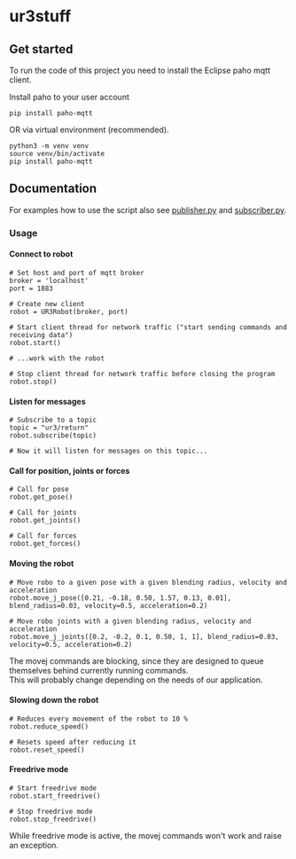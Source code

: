 # ur3stuff

## Get started

To run the code of this project you need to install the Eclipse paho mqtt client.

Install paho to your user account

```pip install paho-mqtt```

OR via virtual environment (recommended).

```
python3 -m venv venv
source venv/bin/activate
pip install paho-mqtt
```

## Documentation

For examples how to use the script also see [publisher.py](https://github.com/chThie/ur3stuff/blob/main/publisher.py)
and [subscriber.py](https://github.com/chThie/ur3stuff/blob/main/subscriber.py).

### Usage

#### Connect to robot

```
# Set host and port of mqtt broker
broker = 'localhost'
port = 1883

# Create new client
robot = UR3Robot(broker, port)

# Start client thread for network traffic ("start sending commands and receiving data")
robot.start()

# ...work with the robot

# Stop client thread for network traffic before closing the program
robot.stop()
```

#### Listen for messages

```
# Subscribe to a topic
topic = "ur3/return"
robot.subscribe(topic)

# Now it will listen for messages on this topic...
```

#### Call for position, joints or forces

```
# Call for pose
robot.get_pose()

# Call for joints
robot.get_joints()

# Call for forces
robot.get_forces()
```

#### Moving the robot

```
# Move robo to a given pose with a given blending radius, velocity and acceleration
robot.move_j_pose([0.21, -0.18, 0.50, 1.57, 0.13, 0.01], blend_radius=0.03, velocity=0.5, acceleration=0.2)

# Move robo joints with a given blending radius, velocity and acceleration
robot.move_j_joints([0.2, -0.2, 0.1, 0.50, 1, 1], blend_radius=0.03, velocity=0.5, acceleration=0.2)
```

The movej commands are blocking, since they are designed to queue themselves behind currently running commands.  
This will probably change depending on the needs of our application.

#### Slowing down the robot

```
# Reduces every movement of the robot to 10 %
robot.reduce_speed()

# Resets speed after reducing it
robot.reset_speed()
```

#### Freedrive mode

```
# Start freedrive mode
robot.start_freedrive()

# Stop freedrive mode
robot.stop_freedrive()
```

While freedrive mode is active, the movej commands won't work and raise an exception.
